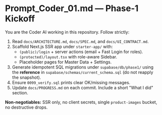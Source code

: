 # Prompt_Coder_01.md — Phase‑1 Kickoff

You are the Coder AI working in this repository. Follow strictly:

1. Read `docs/ARCHITECTURE.md`, `docs/SPEC.md`, and `docs/UI_CONTRACT.md`.
2. Scaffold Next.js SSR app under `starter-app/` with:
   - `(public)/login` + server actions (email + Fast Login for roles).
   - `(protected)/layout.tsx` with role-aware Sidebar.
   - Placeholder pages for Master Data + Settings.
3. Generate idempotent SQL migrations under `supabase/db/phase1/` using the **reference** in `supabase/schemas/current_schema.sql` (do not reapply the snapshot).
4. Ensure `0099_verify.sql` prints clear OK/missing messages.
5. Update `docs/PROGRESS.md` on each commit. Include a short "What I did" section.

**Non-negotiables:** SSR only, no client secrets, single `product-images` bucket, no destructive drops.
